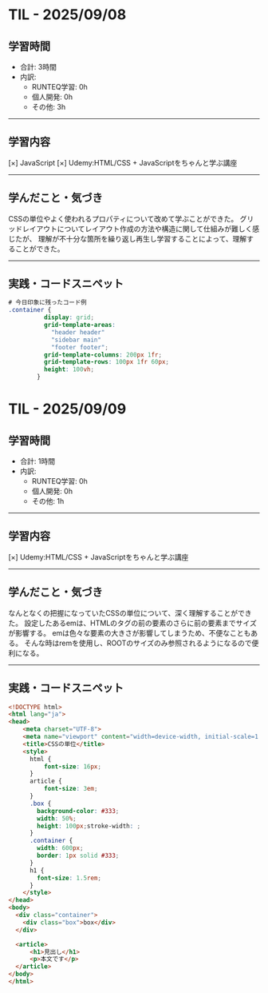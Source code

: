 # TIL - 2025/09/08

## 学習時間
- 合計: 3時間
- 内訳:
  - RUNTEQ学習: 0h
  - 個人開発: 0h
  - その他: 3h

---

## 学習内容
[×] JavaScript
[×] Udemy:HTML/CSS + JavaScriptをちゃんと学ぶ講座

---

## 学んだこと・気づき
CSSの単位やよく使われるプロパティについて改めて学ぶことができた。
グリッドレイアウトについてレイアウト作成の方法や構造に関して仕組みが難しく感じたが、
理解が不十分な箇所を繰り返し再生し学習することによって、理解することができた。

---

## 実践・コードスニペット
```css
# 今日印象に残ったコード例
.container {
          display: grid;
          grid-template-areas:
            "header header"
            "sidebar main"
            "footer footer";
          grid-template-columns: 200px 1fr;
          grid-template-rows: 100px 1fr 60px;
          height: 100vh;
        }
```







# TIL - 2025/09/09

## 学習時間
- 合計: 1時間
- 内訳:
  - RUNTEQ学習: 0h
  - 個人開発: 0h
  - その他: 1h

---

## 学習内容
[×] Udemy:HTML/CSS + JavaScriptをちゃんと学ぶ講座

---

## 学んだこと・気づき
なんとなくの把握になっていたCSSの単位について、深く理解することができた。
設定したあるemは、HTMLのタグの前の要素のさらに前の要素までサイズが影響する。
emは色々な要素の大きさが影響してしまうため、不便なこともある。
そんな時はremを使用し、ROOTのサイズのみ参照されるようになるので便利になる。

---

## 実践・コードスニペット
```HTML
<!DOCTYPE html>
<html lang="ja">
<head>
    <meta charset="UTF-8">
    <meta name="viewport" content="width=device-width, initial-scale=1.0">
    <title>CSSの単位</title>
    <style>
      html {
          font-size: 16px;
      }
      article {
          font-size: 3em;
      }
      .box {
        background-color: #333;
        width: 50%;
        height: 100px;stroke-width: ;
      }
      .container {
        width: 600px;
        border: 1px solid #333;
      }
      h1 {
        font-size: 1.5rem;
      }
    </style>
</head>
<body>
  <div class="container">
    <div class="box">box</div>
  </div>

  <article>
      <h1>見出し</h1>
      <p>本文です</p>
  </article>
</body>
</html>
```
